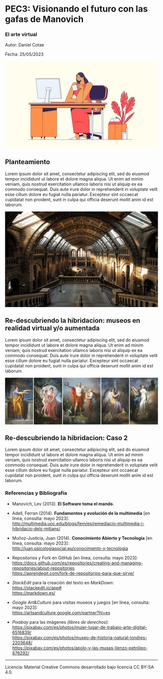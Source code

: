 # PEC3: Visionando el futuro con las gafas de Manovich 

### El arte virtual 


Autor: Daniel Cotae


Fecha: 25/05/2023

![Mujer delante del ordenador](/cabecera.jpg) 



## Planteamiento


Lorem ipsum dolor sit amet, consectetur adipiscing elit, sed do eiusmod tempor incididunt ut labore et dolore magna aliqua. Ut enim ad minim veniam, quis nostrud exercitation ullamco laboris nisi ut aliquip ex ea commodo consequat. Duis aute irure dolor in reprehenderit in voluptate velit esse cillum dolore eu fugiat nulla pariatur. Excepteur sint occaecat cupidatat non proident, sunt in culpa qui officia deserunt mollit anim id est laborum.

![Vestíbulo museo](/museo.jpg) 

## Re-descubriendo la hibridacion: museos en realidad virtual y/o aumentada

Lorem ipsum dolor sit amet, consectetur adipiscing elit, sed do eiusmod tempor incididunt ut labore et dolore magna aliqua. Ut enim ad minim veniam, quis nostrud exercitation ullamco laboris nisi ut aliquip ex ea commodo consequat. Duis aute irure dolor in reprehenderit in voluptate velit esse cillum dolore eu fugiat nulla pariatur. Excepteur sint occaecat cupidatat non proident, sunt in culpa qui officia deserunt mollit anim id est laborum.

![Escenas de la vida del dios Apollo](/apollo.jpg) 

## Re-descubriendo la hibridacion: Caso 2

Lorem ipsum dolor sit amet, consectetur adipiscing elit, sed do eiusmod tempor incididunt ut labore et dolore magna aliqua. Ut enim ad minim veniam, quis nostrud exercitation ullamco laboris nisi ut aliquip ex ea commodo consequat. Duis aute irure dolor in reprehenderit in voluptate velit esse cillum dolore eu fugiat nulla pariatur. Excepteur sint occaecat cupidatat non proident, sunt in culpa qui officia deserunt mollit anim id est laborum.


### Referencias y Bibliografía

* Manovich, Lev (2013). **El Software toma el mando.**

* Adell, Ferran (2014). **Fundamentos y evolución de la multimedia** \[en línea, consulta: mayo 2023\]:<br>
<http://multimedia.uoc.edu/blogs/fem/es/remediacio-multimedia-i-hibridacio-dels-mitjans/>

* Muñoz-Justicia, Juan (2014). **Conocimiento Abierto y Tecnología** \[en línea, consulta: mayo 2023\]:<br>
<http://juan.psicologiasocial.eu/conocimiento-y-tecnologia>

* Repositorios y Fork en GitHub \[en línea, consulta: mayo 2023\]:<br>
<https://docs.github.com/es/repositories/creating-and-managing-repositories/about-repositories><br>
<https://aprendegit.com/fork-de-repositorios-para-que-sirve/>

* _StackEdit_ para la creación del texto en _MarkDown_:<br>
<https://stackedit.io/app#><br>
<https://markdown.es/>

* _Google Art&Culture_ para visitas museos y juegos \[en línea, consulta: mayo 2023\]:<br> <https://artsandculture.google.com/partner?hl=es>

* _Pixabay_ para las imágenes _(libres de derechos)_:<br>
<https://pixabay.com/es/photos/mujer-lugar-de-trabajo-arte-digital-6516839/><br>
<https://pixabay.com/es/photos/museo-de-historia-natural-londres-2203648/><br>
<https://pixabay.com/es/photos/apolo-y-las-musas-lienzo-petróleo-876292/>
----

Licencia: Material Creative Commons desarrollado bajo licencia CC BY-SA 4.0.
